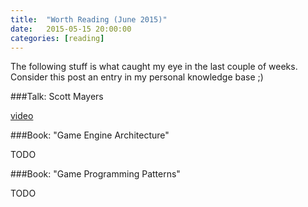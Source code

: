 ```yaml
---
title:  "Worth Reading (June 2015)"
date:   2015-05-15 20:00:00
categories: [reading]
---
```


The following stuff is what caught my eye in the last couple of weeks. Consider this post an entry in my personal knowledge base ;)

###Talk: Scott Mayers

[video](https://www.youtube.com/watch?v=smqT9Io_bKo)

###Book: "Game Engine Architecture"

TODO

###Book: "Game Programming Patterns"

TODO